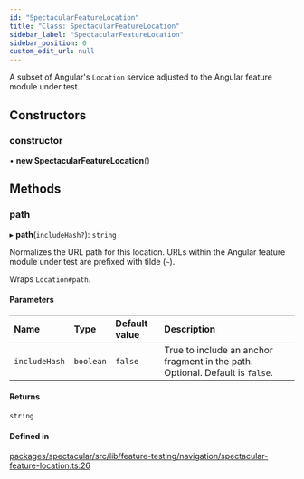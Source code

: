 ```yaml
---
id: "SpectacularFeatureLocation"
title: "Class: SpectacularFeatureLocation"
sidebar_label: "SpectacularFeatureLocation"
sidebar_position: 0
custom_edit_url: null
---
```


A subset of Angular's `Location` service adjusted to the Angular feature
module under test.

## Constructors

### constructor

• **new SpectacularFeatureLocation**()

## Methods

### path

▸ **path**(`includeHash?`): `string`

Normalizes the URL path for this location. URLs within the Angular feature
module under test are prefixed with tilde (`~`).

Wraps `Location#path`.

#### Parameters

| Name | Type | Default value | Description |
| :------ | :------ | :------ | :------ |
| `includeHash` | `boolean` | `false` | True to include an anchor fragment in the path. Optional. Default is `false`. |

#### Returns

`string`

#### Defined in

[packages/spectacular/src/lib/feature-testing/navigation/spectacular-feature-location.ts:26](https://github.com/ngworker/ngworker/blob/b782ad5/packages/spectacular/src/lib/feature-testing/navigation/spectacular-feature-location.ts#L26)
